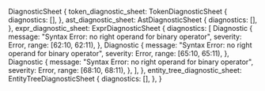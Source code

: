 DiagnosticSheet {
    token_diagnostic_sheet: TokenDiagnosticSheet {
        diagnostics: [],
    },
    ast_diagnostic_sheet: AstDiagnosticSheet {
        diagnostics: [],
    },
    expr_diagnostic_sheet: ExprDiagnosticSheet {
        diagnostics: [
            Diagnostic {
                message: "Syntax Error: no right operand for binary operator",
                severity: Error,
                range: [62:10, 62:11),
            },
            Diagnostic {
                message: "Syntax Error: no right operand for binary operator",
                severity: Error,
                range: [65:10, 65:11),
            },
            Diagnostic {
                message: "Syntax Error: no right operand for binary operator",
                severity: Error,
                range: [68:10, 68:11),
            },
        ],
    },
    entity_tree_diagnostic_sheet: EntityTreeDiagnosticSheet {
        diagnostics: [],
    },
}